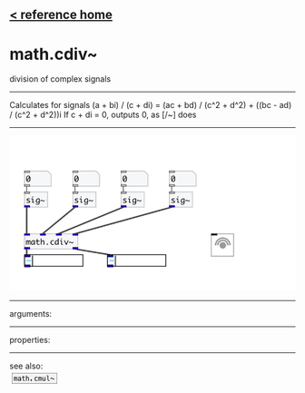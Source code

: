 [< reference home](index.html)
---

# math.cdiv~


division of complex signals

---

Calculates for signals (a + bi) / (c + di) = (ac + bd) / (c^2 + d^2) + ((bc - ad)
            / (c^2 + d^2))i
If c + di = 0, outputs 0, as [/~] does
<br>


---


![example](examples/math.cdiv~-example.jpg)

---
arguments:


---
properties:


---
see also:<br>
[![math.cmul~](img/object_math.cmul~.png)](math.cmul~.html)
